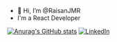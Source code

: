- 👋 Hi, I’m @RaisanJMR
- I'm a React Developer


[![Anurag's GitHub stats](https://github-readme-stats.vercel.app/api?username=RaisanJMR)](https://github.com/anuraghazra/github-readme-stats)
[![LinkedIn](https://img.shields.io/badge/LinkedIn-Profile-blue)](https://www.linkedin.com/in/raisanjmr)
